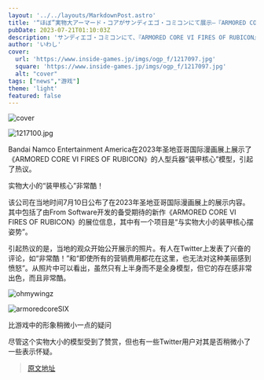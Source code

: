 ```yaml
---
layout: '../../layouts/MarkdownPost.astro'
title: '“ほぼ”実物大アーマード・コアがサンディエゴ・コミコンにて展示―『ARMORED CORE VI FIRES OF RUBICON』ブースで存在感たっぷりに鎮座'
pubDate: 2023-07-21T01:10:03Z
description: 'サンディエゴ・コミコンにて、『ARMORED CORE VI FIRES OF RUBICON』のブースで実物大アーマード・コアが展示されました。存在感たっぷりに鎮座しています。'
author: 'いわし'
cover:
  url: 'https://www.inside-games.jp/imgs/ogp_f/1217097.jpg'
  square: 'https://www.inside-games.jp/imgs/ogp_f/1217097.jpg'
  alt: "cover"
tags: ["news","游戏"]
theme: 'light'
featured: false
---
```


![cover](https://www.inside-games.jp/imgs/ogp_f/1217097.jpg)

![1217100.jpg](https://www.inside-games.jp/imgs/zoom/1217100.jpg)

Bandai Namco Entertainment America在2023年圣地亚哥国际漫画展上展示了《ARMORED CORE VI FIRES OF RUBICON》的人型兵器“装甲核心”模型，引起了热议。

实物大小的“装甲核心”非常酷！

该公司在当地时间7月10日公布了在2023年圣地亚哥国际漫画展上的展示内容。其中包括了由From Software开发的备受期待的新作《ARMORED CORE VI FIRES OF RUBICON》的展位信息，其中有一个项目是“与实物大小的装甲核心摆姿势”。

引起热议的是，当地的观众开始公开展示的照片。有人在Twitter上发表了兴奋的评论，如“非常酷！”和“即使所有的营销费用都花在这里，也无法对这种美丽感到愤怒”。从照片中可以看出，虽然只有上半身而不是全身模型，但它的存在感非常出色，而且非常酷。

![ohmywingz](https://twitter.com/ohmywingz/status/1681858665060659200)

![armoredcoreSIX](https://twitter.com/armoredcoreSIX/status/1681516034438881280)

比游戏中的形象稍微小一点的疑问

尽管这个实物大小的模型受到了赞赏，但也有一些Twitter用户对其是否稍微小了一些表示怀疑。

>[原文地址](https://www.inside-games.jp/article/2023/07/21/147313.html)  
